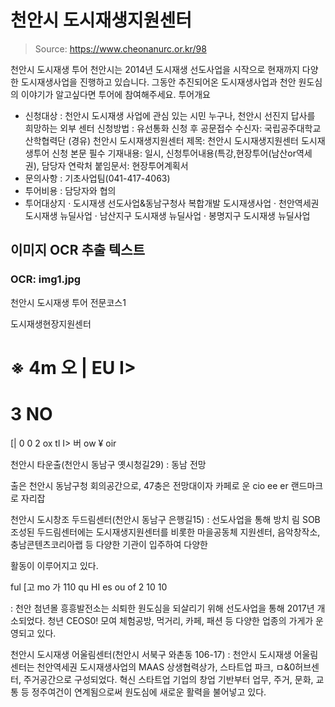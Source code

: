 # 천안시 도시재생지원센터

> Source: https://www.cheonanurc.or.kr/98

천안시 도시재생 투어
천안시는 2014년 도시재생 선도사업을 시작으로 현재까지 다양한 도시재생사업을 진행하고 있습니다.
그동안 추진되어온 도시재생사업과 천안 원도심의 이야기가 알고싶다면 투어에 참여해주세요.
투어개요
- 신청대상 : 천안시 도시재생 사업에 관심 있는 시민 누구나, 천안시 선진지 답사를 희망하는 외부 센터
신청방법 :
유선통화 신청 후 공문접수
수신자: 국립공주대학교 산학협력단
(경유) 천안시 도시재생지원센터
제목: 천안시 도시재생지원센터 도시재생투어 신청
본문 필수 기재내용: 일시, 신청투어내용(특강,현장투어(남산or역세권), 담당자 연락처
붙임문서: 현장투어계획서
- 문의사항 : 기초사업팀(041-417-4063)
- 투어비용 : 담당자와 협의
- 투어대상지
· 도시재생 선도사업&동남구청사 복합개발 도시재생사업
· 천안역세권 도시재생 뉴딜사업
· 남산지구 도시재생 뉴딜사업
· 봉명지구 도시재생 뉴딜사업

## 이미지 OCR 추출 텍스트

### OCR: img1.jpg
천안시 도시재생 투어 전문코스1

도시재생현장지원센터

※
4m
오 |
EU
I>
=
3
NO
=
[| 0
0
2
ox
tl
I>
버
ow
¥
oir

천안시 타운출(천안시 동남구 옛시청길29) : 동남
전망

출은 천안시 동남구청
회의공간으로, 47충은 전망대이자 카페로 운 cio ee er 랜드마크로 자리잡

천안시 도시창조 두드림센터(천안시 동남구 은행길15) : 선도사업을 통해 방치 림
SOB 조성된 두드림센터에는 도시재생지원센터를 비롯한 마을공동체 지원센터, 음악창작소, 충남콘텐츠코리아랩 등 다양한 기관이 입주하여 다양한

활동이 이루어지고 있다.

ful
[고
mo
가 110
qu
HI
es
ou
of
2
10
10

: 천안 첨년몰 흥흥발전소는 쇠퇴한 원도심을 되살리기 위해 선도사업을 통해 2017년 개소되었다.
청년 CEOS0! 모여 체험공방, 먹거리, 카페, 패션 등 다양한 업종의 가게가 운영되고 있다.

천안시 도시재생 어울림센터(천안시 서북구 와촌동 106-17) : 천안시 도시재생 어울림센터는 천안역세권 도시재생사업의 MAAS 상생협력상가,
스타트업 파크, ㅁ&0허브센터, 주거공간으로 구성되었다. 혁신 스타트업 기업의 창업 기반부터 업무, 주거, 문화, 교통 등 정주여건이 연계됨으로써
원도심에 새로운 활력을 불어넣고 있다.
